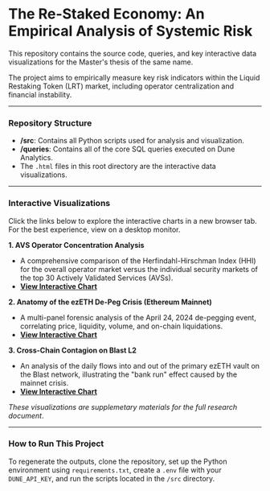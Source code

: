 # The Re-Staked Economy: An Empirical Analysis of Systemic Risk

This repository contains the source code, queries, and key interactive data visualizations for the Master's thesis of the same name.

The project aims to empirically measure key risk indicators within the Liquid Restaking Token (LRT) market, including operator centralization and financial instability.

---

### Repository Structure

*   **/src**: Contains all Python scripts used for analysis and visualization.
*   **/queries**: Contains all of the core SQL queries executed on Dune Analytics.
*   The `.html` files in this root directory are the interactive data visualizations.

---

### Interactive Visualizations

Click the links below to explore the interactive charts in a new browser tab. For the best experience, view on a desktop monitor.

**1. AVS Operator Concentration Analysis**
*   A comprehensive comparison of the Herfindahl-Hirschman Index (HHI) for the overall operator market versus the individual security markets of the top 30 Actively Validated Services (AVSs).
*   **[View Interactive Chart](https://mintergmt.github.io/restaking-research-visuals/avs_hhi_concentration_chart.html)**

**2. Anatomy of the ezETH De-Peg Crisis (Ethereum Mainnet)**
*   A multi-panel forensic analysis of the April 24, 2024 de-pegging event, correlating price, liquidity, volume, and on-chain liquidations.
*   **[View Interactive Chart](https://mintergmt.github.io/restaking-research-visuals/ezETH_depeg_mainnet_analysis.html)**

**3. Cross-Chain Contagion on Blast L2**
*   An analysis of the daily flows into and out of the primary ezETH vault on the Blast network, illustrating the "bank run" effect caused by the mainnet crisis.
*   **[View Interactive Chart](https://mintergmt.github.io/restaking-research-visuals/ezETH_depeg_blast_contagion.html)**

*These visualizations are supplemetary materials for the full research document*.

---

### How to Run This Project

To regenerate the outputs, clone the repository, set up the Python environment using `requirements.txt`, create a `.env` file with your `DUNE_API_KEY`, and run the scripts located in the `/src` directory.
